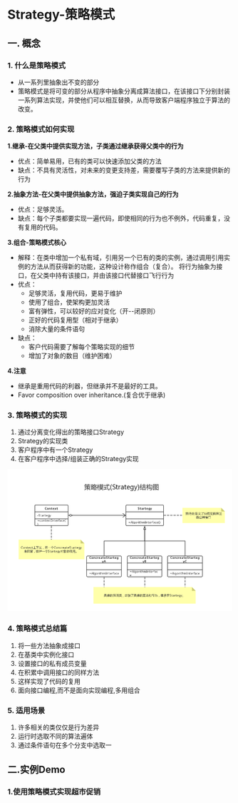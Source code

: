 # Strategy-策略模式

## 一. 概念

### 1. 什么是策略模式

- 从一系列里抽象出不变的部分
- 策略模式是将可变的部分从程序中抽象分离成算法接口，在该接口下分别封装一系列算法实现，并使他们可以相互替换，从而导致客户端程序独立于算法的改变。

### 2. 策略模式如何实现

**1.继承-在父类中提供实现方法，子类通过继承获得父类中的行为**

- 优点：简单易用，已有的类可以快速添加父类的方法
- 缺点：不具有灵活性，对未来的变更支持差，需要覆写子类的方法来提供新的行为

**2.抽象方法-在父类中提供抽象方法，强迫子类实现自己的行为**

- 优点：足够灵活。
- 缺点：每个子类都要实现一遍代码，即使相同的行为也不例外，代码重复，没有复用的代码。

**3.组合-策略模式核心**

- 解释：在类中增加一个私有域，引用另一个已有的类的实例，通过调用引用实例的方法从而获得新的功能，这种设计称作组合（复合）。
将行为抽象为接口，在父类中持有该接口，并由该接口代替接口飞行行为
- 优点：
    - 足够灵活，复用代码，更易于维护
    - 使用了组合，使架构更加灵活
    - 富有弹性，可以较好的应对变化（开--闭原则）
    - 正好的代码复用型（相对于继承）
    - 消除大量的条件语句
- 缺点：
    - 客户代码需要了解每个策略实现的细节
    - 增加了对象的数目（维护困难）

**4.注意**
- 继承是重用代码的利器，但继承并不是最好的工具。
- Favor composition over inheritance.(复合优于继承)




### 3. 策略模式的实现

1. 通过分离变化得出的策略接口Strategy
2. Strategy的实现类
3. 客户程序中有一个Strategy
4. 在客户程序中选择/组装正确的Strategy实现

![策略模式UML类图](images/Strategy.png)


### 4. 策略模式总结篇
1. 将一些方法抽象成接口
2. 在基类中实例化接口
3. 设置接口的私有成员变量
4. 在积累中调用接口的同样方法
5. 这样实现了代码的复用
6. 面向接口编程,而不是面向实现编程,多用组合


### 5. 适用场景
1. 许多相关的类仅仅是行为差异
2. 运行时选取不同的算法遍体
3. 通过条件语句在多个分支中选取一

## 二.实例Demo

### 1.使用策略模式实现超市促销

